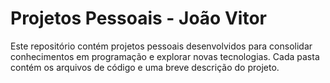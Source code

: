 # Projetos Pessoais - João Vitor
 Este repositório contém projetos pessoais desenvolvidos para consolidar conhecimentos em programação e explorar novas tecnologias. Cada pasta contém os arquivos de código e uma breve descrição do projeto.
